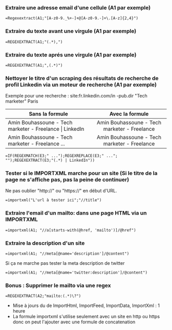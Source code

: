 ### Extraire une adresse email d'une cellule (A1 par exemple)
```
=Regexextract(A1;"[A-z0-9._%+-]+@[A-z0-9.-]+\.[A-z]{2,4}")
```

### Extraire du texte avant une virgule (A1 par exemple)
```
=REGEXEXTRACT(A1;"(.*),")
```

### Extraire du texte aprés une virgule (A1 par exemple)
```
=REGEXEXTRACT(A1;",(.*)")
```

### Nettoyer le titre d'un scraping des résultats de recherche de profil Linkedin via un moteur de recherche (A1 par exemple)

Exemple pour une recherche : site:fr.linkedin.com/in -pub.dir "Tech marketer" Paris

| Sans la formule        | Avec la formule           |
| ------------- |:-------------:|
| Amin Bouhassoune - Tech marketer - Freelance \| LinkedIn      | Amin Bouhassoune - Tech marketer - Freelance      |
| Amin Bouhassoune - Tech marketer - Freelance ... | Amin Bouhassoune - Tech marketer - Freelance      |


```
=IF(REGEXMATCH(E3;" ...");REGEXREPLACE(E3;" ..."; "");REGEXEXTRACT(E3;"(.*) | LinkedIn"))
```

### Tester si le IMPORTXML marche pour un site (Si le titre de la page ne s'affiche pas, pas la peine de continuer)
Ne pas oublier "http://" ou "https://" en début d'URL.
```
=importxml("L'url à tester ici";"//title")
```

### Extraire l'email d'un mailto: dans une page HTML via un IMPORTXML
```
=importxml(A1; "//a[starts-with(@href, 'mailto')]/@href")
```
### Extraire la description d'un site
```
=importxml(A1; "//meta[@name='description']/@content")
```
Si ça ne marche pas tester la meta description de twitter
```
=importxml(A1; "//meta[@name='twitter:description']/@content")
```
### Bonus : Supprimer le mailto via une regex
```
=REGEXEXTRACT(A2;"mailto:(.*)\?")
```
- Mise à jours du de ImportHtml, ImportFeed, ImportData, ImportXml : 1 heure
- La formule importxml s'utilise seulement avec un site en http ou https donc on peut l'ajouter avec une formule de concatenation

